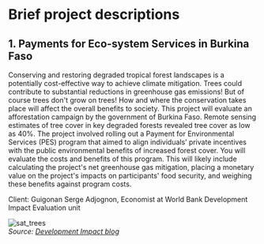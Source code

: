 # Brief project descriptions

## 1. Payments for Eco-system Services in Burkina Faso

Conserving and restoring degraded tropical forest landscapes is a potentially cost-effective way to achieve climate mitigation. Trees could contribute to substantial reductions in greenhouse gas emissions! But of course trees don't grow on trees! How and where the conservation takes place will affect the overall benefits to society. This project will evaluate an afforestation campaign by the government of Burkina Faso. Remote sensing estimates of tree cover in key degraded forests revealed tree cover as low as 40%.  The project involved rolling out a Payment for Environmental Services (PES) program that aimed to align individuals’ private incentives with the public environmental benefits of increased forest cover. You will evaluate the costs and benefits of this program. This will likely include calculating the project's net greenhouse gas mitigation, placing a monetary value on the project's impacts on participants' food security, and weighing these benefits against program costs.<br>

Client: Guigonan Serge Adjognon, Economist at World Bank Development Impact Evaluation unit

![sat_trees](https://blogs.worldbank.org/sites/default/files/blogs-images/2019-07/forest_cover.png)<br>
_Source: [Development Impact blog](https://blogs.worldbank.org/impactevaluations/can-pes-pay-poor-or-does-food-security-grow-trees)_
